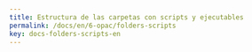 ```yaml
---
title: Estructura de las carpetas con scripts y ejecutables
permalink: /docs/en/6-opac/folders-scripts
key: docs-folders-scripts-en
---
```

